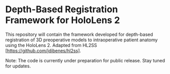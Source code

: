 # Depth-Based Registration Framework for HoloLens 2
This repository will contain the framework developed for depth-based registration of 3D preoperative models to intraoperative patient anatomy using the HoloLens 2. Adapted from HL2SS [https://github.com/jdibenes/hl2ss].

Note: The code is currently under preparation for public release. Stay tuned for updates.
